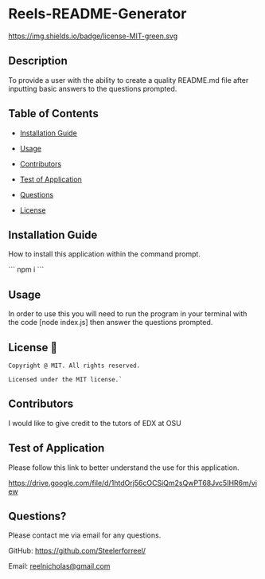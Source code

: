 # Reels-README-Generator

https://img.shields.io/badge/license-MIT-green.svg

## Description

To provide a user with the ability to create a quality README.md file after inputting basic answers to the questions prompted.

## Table of Contents
  
 * [Installation Guide](#install)
  
 * [Usage](#usage)

 * [Contributors](#contributors)

 * [Test of Application](#testing)

 * [Questions](#questions)

 * [License](#License)

## Installation Guide
  
How to install this application within the command prompt.

\`\`\`
npm i
\`\`\`


## Usage

In order to use this you will need to run the program in your terminal with the code [node index.js] then answer the questions prompted.

## License 📛 

    Copyright @ MIT. All rights reserved.

    Licensed under the MIT license.`

## Contributors

I would like to give credit to the tutors of EDX at OSU

## Test of Application

Please follow this link to better understand the use for this application.

https://drive.google.com/file/d/1htdOrj56cOCSiQm2sQwPT68Jvc5IHR6m/view
  
## Questions?

Please contact me via email for any questions.

GitHub: https://github.com/Steelerforreel/

Email: reelnicholas@gmail.com
